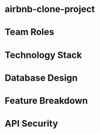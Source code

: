 # airbnb-clone-project
# Team Roles
# Technology Stack
# Database Design
# Feature Breakdown
# API Security
